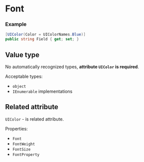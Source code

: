 # Font

### Example
```csharp
[UIColor(Color = UIColorNames.Blue)]
public string Field { get; set; }
```

## Value type

No automatically recognized types, **attribute `UIColor` is required**.

Acceptable types:
- `object`
- `IEnumerable` implementations

## Related attribute

`UIColor` - is related attribute.

Properties:
- `Font`
- `FontWeight`
- `FontSize`
- `FontProperty`
